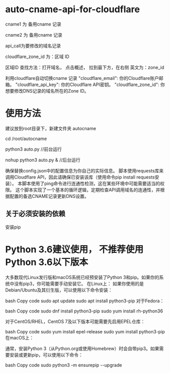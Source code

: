 # auto-cname-api-for-cloudflare
cname1 为 备用cname 记录


cname2 为 备用cname 记录


api_call为要修改的域名记录


cloudflare_zone_id 为：区域 ID


区域ID 查找方法：打开域名， 点击概述， 拉到最下方，在右侧  英文为：zone_id 

利用cloudflare自动切换cname 记录
"cloudflare_email": 你的Cloudflare账户邮箱。
"cloudflare_api_key": 你的Cloudflare API密钥。
"cloudflare_zone_id": 你想要修改DNS记录的域名所在的Zone ID。
# 使用方法
建议放到root目录下，新建文件夹 autocname

cd /root/autocname 


python3 auto.py   //前台运行

nohup python3 auto.py &      //后台运行  

确保替换config.json中的配置信息为你自己的实际信息。
脚本使用requests库来调用Cloudflare API，因此请确保已安装该库（使用命令pip install requests安装）。
本脚本使用了ping命令进行连通性检测，这在某些环境中可能需要适当的权限。
这个脚本实现了一个基本的循环逻辑，定期检查API调用域名的连通性，并根据配置的备选CNAME记录更新DNS设置。

## 关于必须安装的依赖
安装pip
# Python 3.6建议使用， 不推荐使用Python 3.6以下版本
大多数现代Linux发行版和macOS系统已经预安装了Python 3和pip。如果你的系统中没有pip3，你可能需要手动安装它。
在Linux上：
如果你使用的是Debian/Ubuntu及其衍生版，可以使用以下命令安装：

bash
Copy code
sudo apt update
sudo apt install python3-pip
对于Fedora：

bash
Copy code
sudo dnf install python3-pip
sudo yum install rh-python36

对于CentOS/RHEL，CentOS 7及以下版本可能需要先启用EPEL仓库：

bash
Copy code
sudo yum install epel-release
sudo yum install python3-pip
在macOS上：

通常，安装Python 3（从Python.org或使用Homebrew）时会自带pip3。如果需要安装或更新pip，可以使用以下命令：

bash
Copy code
sudo python3 -m ensurepip --upgrade
